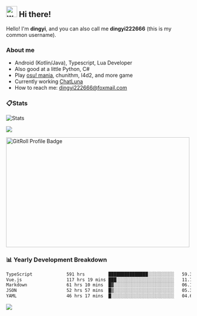 ## <img alt="wave" src="https://raw.githubusercontent.com/MartinHeinz/MartinHeinz/master/wave.gif" width="30px"> Hi there!

Hello! I'm **dingyi**, and you can also call me **dingyi222666** (this is my common username).

### About me

- Android (Kotlin/Java), Typescript, Lua Developer
- Also good at a little Python, C#
- Play [osu! mania](https://osu.ppy.sh/users/29808669), chunithm, l4d2, and more game
- Currently working [ChatLuna](https://github.com/ChatLunaLab)
- How to reach me: [dingyi222666@foxmail.com](mailto:dingyi222666@foxmail.com)

### 📋Stats

![Stats](https://github-readme-stats.vercel.app/api?username=dingyi222666&show_icons=true&icon_color=47A69E&title_color=47A69E&count_private=true)    

![](https://api.githubtrends.io/user/svg/dingyi222666/langs?time_range=one_year&include_private=True&loc_metric=changed&theme=classic)

<a href="https://gitroll.io/profile/uILsSgRUcbEP5MZt3W3atcIvOKBy1" target="_blank"><img  width='500px' height='300px' src="https://gitroll.io/api/badges/profiles/v1/uILsSgRUcbEP5MZt3W3atcIvOKBy1?theme=kawaiiCat" alt="GitRoll Profile Badge"/></a>

### 📊 Yearly Development Breakdown

<!--START_SECTION:waka-->

```txt
TypeScript             591 hrs         ███████████████░░░░░░░░░░   59.35 %
Vue.js                 117 hrs 19 mins ███░░░░░░░░░░░░░░░░░░░░░░   11.78 %
Markdown               61 hrs 10 mins  █▓░░░░░░░░░░░░░░░░░░░░░░░   06.14 %
JSON                   52 hrs 57 mins  █▒░░░░░░░░░░░░░░░░░░░░░░░   05.32 %
YAML                   46 hrs 17 mins  █░░░░░░░░░░░░░░░░░░░░░░░░   04.65 %
```

<!--END_SECTION:waka-->

![](https://komarev.com/ghpvc/?username=dingyi222666)
